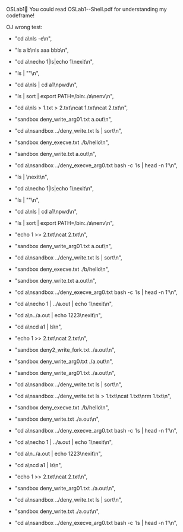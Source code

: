 OSLab1🚀
You could read OSLab1--Shell.pdf for understanding my codeframe!


OJ wrong test:
- "cd a\nls -e\n",
- "ls a b\nls aaa bbb\n",
- "cd a\necho 1|ls|echo 1\nexit\n",
- "ls | \"\"\n",
- "cd a\nls | cd a1\npwd\n",
- "ls | sort | export PATH=/bin:./a\nenv\n",
- "cd a\nls > 1.txt > 2.txt\ncat 1.txt\ncat 2.txt\n",

- "sandbox deny_write_arg01.txt a.out\n",
- "cd a\nsandbox ../deny_write.txt ls | sort\n",
- "sandbox deny_execve.txt ./b/hello\n",
- "sandbox deny_write.txt a.out\n",
- "cd a\nsandbox ../deny_execve_arg0.txt bash -c 'ls | head -n 1'\n",

- "ls | \nexit\n",
- "cd a\necho 1|ls|echo 1\nexit\n",
- "ls | \"\"\n",
- "cd a\nls | cd a1\npwd\n",
- "ls | sort | export PATH=/bin:./a\nenv\n",
- "echo 1 >> 2.txt\ncat 2.txt\n",
- "sandbox deny_write_arg01.txt a.out\n",
- "cd a\nsandbox ../deny_write.txt ls | sort\n",
- "sandbox deny_execve.txt ./b/hello\n",
- "sandbox deny_write.txt a.out\n",
- "cd a\nsandbox ../deny_execve_arg0.txt bash -c 'ls | head -n 1'\n",


- "cd a\necho 1 | ../a.out | echo 1\nexit\n",
- "cd a\n../a.out | echo 1223\nexit\n",
- "cd a\ncd a1 | ls\n",
- "echo 1 >> 2.txt\ncat 2.txt\n",
- "sandbox deny2_write_fork.txt ./a.out\n",
- "sandbox deny_write_arg0.txt ./a.out\n",
- "sandbox deny_write_arg01.txt ./a.out\n",
- "cd a\nsandbox ../deny_write.txt ls | sort\n",
- "cd a\nsandbox ../deny_write.txt ls > 1.txt\ncat 1.txt\nrm 1.txt\n",
- "sandbox deny_execve.txt ./b/hello\n",
- "sandbox deny_write.txt ./a.out\n",
- "cd a\nsandbox ../deny_execve_arg0.txt bash -c 'ls | head -n 1'\n",

- "cd a\necho 1 | ../a.out | echo 1\nexit\n",
- "cd a\n../a.out | echo 1223\nexit\n",
- "cd a\ncd a1 | ls\n",
- "echo 1 >> 2.txt\ncat 2.txt\n",
- "sandbox deny_write_arg01.txt ./a.out\n",
- "cd a\nsandbox ../deny_write.txt ls | sort\n",
- "sandbox deny_write.txt ./a.out\n",
- "cd a\nsandbox ../deny_execve_arg0.txt bash -c 'ls | head -n 1'\n",